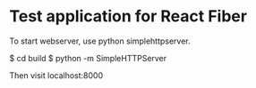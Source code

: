 # Test application for React Fiber

To start webserver, use python simplehttpserver.

$ cd build
$ python -m SimpleHTTPServer

Then visit localhost:8000